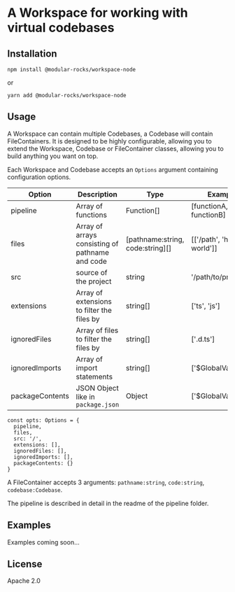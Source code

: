 # A Workspace for working with virtual codebases

## Installation

`npm install @modular-rocks/workspace-node`

or 

`yarn add @modular-rocks/workspace-node` 


## Usage

A Workspace can contain multiple Codebases, a Codebase will contain FileContainers. It is designed to be highly configurable, allowing you to extend the Workspace, Codebase or FileContainer classes, allowing you to build anything you want on top.

Each Workspace and Codebase accepts an `Options` argument containing configuration options. 

| Option | Description | Type |  Example | 
| -------- | -------- | -------- | -------- |
| pipeline | Array of functions | Function[] | [functionA, functionB] | 
| files | Array of arrays consisting of pathname and code | [pathname:string, code:string][] | [['/path', 'hello world']] |
| src | source of the project | string | '/path/to/project' | 
| extensions | Array of extensions to filter the files by | string[] | ['ts', 'js'] | 
| ignoredFiles | Array of files to filter the files by | string[] | ['.d.ts'] | 
| ignoredImports | Array of import statements | string[] | ['$GlobalVariable'] | 
| packageContents | JSON Object like in `package.json` | Object | ['$GlobalVariable'] | 

    const opts: Options = {
      pipeline, 
      files, 
      src: '/', 
      extensions: [], 
      ignoredFiles: [], 
      ignoredImports: [],
      packageContents: {}
    }

A FileContainer accepts 3 arguments: `pathname:string`, `code:string`, `codebase:Codebase`.

The pipeline is described in detail in the readme of the pipeline folder.

## Examples

Examples coming soon...

## License

Apache 2.0
